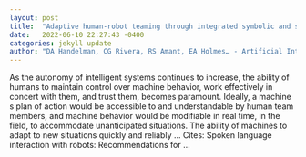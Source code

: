 ```yaml
---
layout: post
title:  "Adaptive human-robot teaming through integrated symbolic and subsymbolic artificial intelligence: preliminary results"
date:   2022-06-10 22:27:43 -0400
categories: jekyll update
author: "DA Handelman, CG Rivera, RS Amant, EA Holmes… - Artificial Intelligence and …, 2022"
---
```

As the autonomy of intelligent systems continues to increase, the ability of humans to maintain control over machine behavior, work effectively in concert with them, and trust them, becomes paramount. Ideally, a machine s plan of action would be accessible to and understandable by human team members, and machine behavior would be modifiable in real time, in the field, to accommodate unanticipated situations. The ability of machines to adapt to new situations quickly and reliably …
Cites: ‪Spoken language interaction with robots: Recommendations for …‬  
